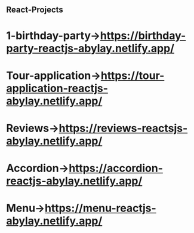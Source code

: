 ## React-Projects
# 1-birthday-party->https://birthday-party-reactjs-abylay.netlify.app/
# Tour-application->https://tour-application-reactjs-abylay.netlify.app/
# Reviews->https://reviews-reactsjs-abylay.netlify.app/
# Accordion->https://accordion-reactjs-abylay.netlify.app/
# Menu->https://menu-reactjs-abylay.netlify.app/